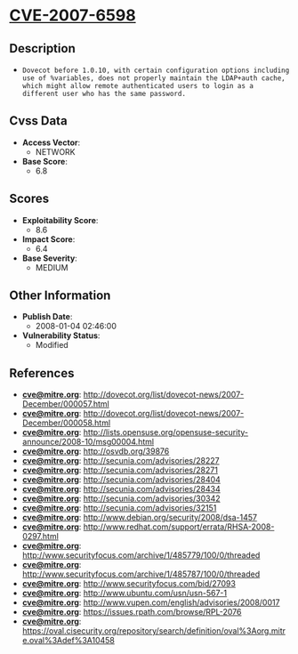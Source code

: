 
# [CVE-2007-6598](http://dovecot.org/list/dovecot-news/2007-December/000057.html)

## Description

- `Dovecot before 1.0.10, with certain configuration options including use of %variables, does not properly maintain the LDAP+auth cache, which might allow remote authenticated users to login as a different user who has the same password.`

## Cvss Data

- **Access Vector**:
  - NETWORK
- **Base Score**:
  - 6.8

## Scores

- **Exploitability Score**:
  - 8.6
- **Impact Score**:
  - 6.4
- **Base Severity**:
  - MEDIUM

## Other Information

- **Publish Date**:
  - 2008-01-04 02:46:00
- **Vulnerability Status**:
  - Modified

## References

- **cve@mitre.org**: http://dovecot.org/list/dovecot-news/2007-December/000057.html
- **cve@mitre.org**: http://dovecot.org/list/dovecot-news/2007-December/000058.html
- **cve@mitre.org**: http://lists.opensuse.org/opensuse-security-announce/2008-10/msg00004.html
- **cve@mitre.org**: http://osvdb.org/39876
- **cve@mitre.org**: http://secunia.com/advisories/28227
- **cve@mitre.org**: http://secunia.com/advisories/28271
- **cve@mitre.org**: http://secunia.com/advisories/28404
- **cve@mitre.org**: http://secunia.com/advisories/28434
- **cve@mitre.org**: http://secunia.com/advisories/30342
- **cve@mitre.org**: http://secunia.com/advisories/32151
- **cve@mitre.org**: http://www.debian.org/security/2008/dsa-1457
- **cve@mitre.org**: http://www.redhat.com/support/errata/RHSA-2008-0297.html
- **cve@mitre.org**: http://www.securityfocus.com/archive/1/485779/100/0/threaded
- **cve@mitre.org**: http://www.securityfocus.com/archive/1/485787/100/0/threaded
- **cve@mitre.org**: http://www.securityfocus.com/bid/27093
- **cve@mitre.org**: http://www.ubuntu.com/usn/usn-567-1
- **cve@mitre.org**: http://www.vupen.com/english/advisories/2008/0017
- **cve@mitre.org**: https://issues.rpath.com/browse/RPL-2076
- **cve@mitre.org**: https://oval.cisecurity.org/repository/search/definition/oval%3Aorg.mitre.oval%3Adef%3A10458
